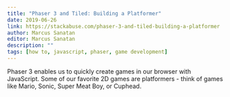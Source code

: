 ```yaml
---
title: "Phaser 3 and Tiled: Building a Platformer"
date: 2019-06-26
link: https://stackabuse.com/phaser-3-and-tiled-building-a-platformer
author: Marcus Sanatan
editor: Marcus Sanatan
description: ""
tags: [how to, javascript, phaser, game development]
---
```


Phaser 3 enables us to quickly create games in our browser with JavaScript. Some of our favorite 2D games are platformers - think of games like Mario, Sonic, Super Meat Boy, or Cuphead.
